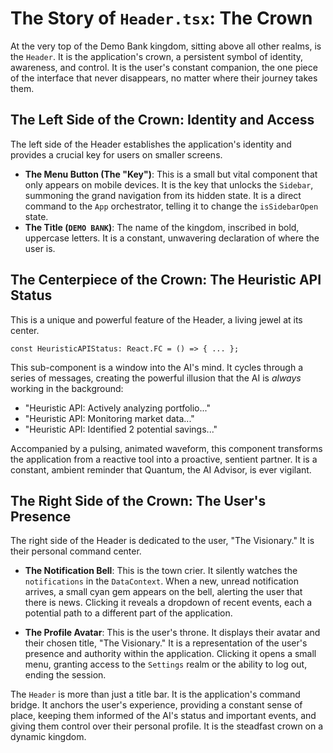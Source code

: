 # The Story of `Header.tsx`: The Crown

At the very top of the Demo Bank kingdom, sitting above all other realms, is the `Header`. It is the application's crown, a persistent symbol of identity, awareness, and control. It is the user's constant companion, the one piece of the interface that never disappears, no matter where their journey takes them.

## The Left Side of the Crown: Identity and Access

The left side of the Header establishes the application's identity and provides a crucial key for users on smaller screens.

-   **The Menu Button (The "Key")**: This is a small but vital component that only appears on mobile devices. It is the key that unlocks the `Sidebar`, summoning the grand navigation from its hidden state. It is a direct command to the `App` orchestrator, telling it to change the `isSidebarOpen` state.
-   **The Title (`DEMO BANK`)**: The name of the kingdom, inscribed in bold, uppercase letters. It is a constant, unwavering declaration of where the user is.

## The Centerpiece of the Crown: The Heuristic API Status

This is a unique and powerful feature of the Header, a living jewel at its center.

```tsx
const HeuristicAPIStatus: React.FC = () => { ... };
```

This sub-component is a window into the AI's mind. It cycles through a series of messages, creating the powerful illusion that the AI is *always* working in the background:
- "Heuristic API: Actively analyzing portfolio..."
- "Heuristic API: Monitoring market data..."
- "Heuristic API: Identified 2 potential savings..."

Accompanied by a pulsing, animated waveform, this component transforms the application from a reactive tool into a proactive, sentient partner. It is a constant, ambient reminder that Quantum, the AI Advisor, is ever vigilant.

## The Right Side of the Crown: The User's Presence

The right side of the Header is dedicated to the user, "The Visionary." It is their personal command center.

-   **The Notification Bell**: This is the town crier. It silently watches the `notifications` in the `DataContext`. When a new, unread notification arrives, a small cyan gem appears on the bell, alerting the user that there is news. Clicking it reveals a dropdown of recent events, each a potential path to a different part of the application.

-   **The Profile Avatar**: This is the user's throne. It displays their avatar and their chosen title, "The Visionary." It is a representation of the user's presence and authority within the application. Clicking it opens a small menu, granting access to the `Settings` realm or the ability to log out, ending the session.

The `Header` is more than just a title bar. It is the application's command bridge. It anchors the user's experience, providing a constant sense of place, keeping them informed of the AI's status and important events, and giving them control over their personal profile. It is the steadfast crown on a dynamic kingdom.
